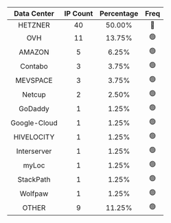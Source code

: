 | Data Center | IP Count | Percentage | Freq |
|:------------:|:--------:|:-----------:|:-----:|
| HETZNER | 40 | 50.00% | 🔴 |
| OVH | 11 | 13.75% | 🟢 |
| AMAZON | 5 | 6.25% | 🟢 |
| Contabo | 3 | 3.75% | 🟢 |
| MEVSPACE | 3 | 3.75% | 🟢 |
| Netcup | 2 | 2.50% | 🟢 |
| GoDaddy | 1 | 1.25% | 🟢 |
| Google-Cloud | 1 | 1.25% | 🟢 |
| HIVELOCITY | 1 | 1.25% | 🟢 |
| Interserver | 1 | 1.25% | 🟢 |
| myLoc | 1 | 1.25% | 🟢 |
| StackPath | 1 | 1.25% | 🟢 |
| Wolfpaw | 1 | 1.25% | 🟢 |
| OTHER | 9 | 11.25% | 🟢 |